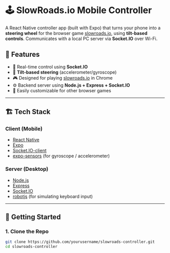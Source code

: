 # 🕹️ SlowRoads.io Mobile Controller

A React Native controller app (built with Expo) that turns your phone into a **steering wheel** for the browser game [slowroads.io](https://slowroads.io), using **tilt-based controls**. Communicates with a local PC server via **Socket.IO** over Wi-Fi.

## 📱 Features

- 📡 Real-time control using **Socket.IO**
- 🧭 **Tilt-based steering** (accelerometer/gyroscope)
- 🎮 Designed for playing [slowroads.io](https://slowroads.io) in Chrome
- ⚙️ Backend server using **Node.js + Express + Socket.IO**
- 🔧 Easily customizable for other browser games

---

## 🏗️ Tech Stack

### Client (Mobile)
- [React Native](https://reactnative.dev/)
- [Expo](https://expo.dev/)
- [Socket.IO-client](https://socket.io/docs/v4/client-api/)
- [expo-sensors](https://docs.expo.dev/versions/latest/sdk/sensors/) (for gyroscope / accelerometer)

### Server (Desktop)
- [Node.js](https://nodejs.org/)
- [Express](https://expressjs.com/)
- [Socket.IO](https://socket.io/)
- [robotjs](https://github.com/octalmage/robotjs) (for simulating keyboard input)

---

## 🚀 Getting Started

### 1. Clone the Repo

```bash
git clone https://github.com/yourusername/slowroads-controller.git
cd slowroads-controller

